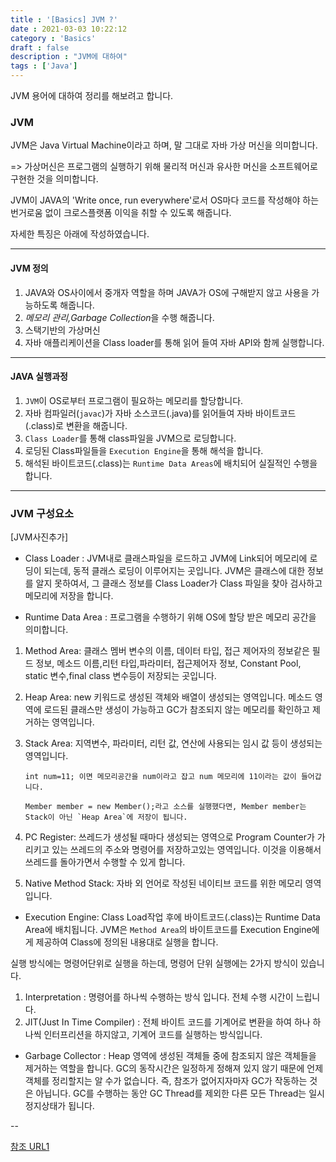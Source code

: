 ```yaml
---
title : '[Basics] JVM ?'
date : 2021-03-03 10:22:12
category : 'Basics'
draft : false
description : "JVM에 대하여"
tags : ['Java']
---
```


JVM 용어에 대하여 정리를 해보려고 합니다.


### JVM

JVM은 Java Virtual Machine이라고 하며, 말 그대로 자바 가상 머신을 의미합니다. 

=> 가상머신은 프로그램의 실행하기 위해 물리적 머신과 유사한 머신을 소프트웨어로 구현한 것을 의미합니다.

JVM이 JAVA의 'Write once, run everywhere'로서 OS마다 코드를 작성해야 하는 번거로움 없이 크로스플랫폼 이익을 취할 수 있도록 해줍니다.

자세한 특징은 아래에 작성하였습니다.

---

#### JVM 정의

1. JAVA와 OS사이에서 중개자 역할을 하며 JAVA가 OS에 구해받지 않고 사용을 가능하도록 해줍니다.
2. *메모리 관리,Garbage Collection*을 수행 해줍니다.
3. 스택기반의 가상머신
4. 자바 애플리케이션을 Class loader를 통해 읽어 들여 자바 API와 함께 실행합니다.


---

#### JAVA 실행과정

1. `JVM`이 OS로부터 프로그램이 필요하는 메모리를 할당합니다.
2. 자바 컴파일러(`javac`)가 자바 소스코드(.java)를 읽어들여 자바 바이트코드(.class)로 변환을 해줍니다.
3. `Class Loader`를 통해 class파일을 JVM으로 로딩합니다.
4. 로딩된 Class파일들을 `Execution Engine`을 통해 해석을 합니다.
5. 해석된 바이트코드(.class)는 `Runtime Data Areas`에 배치되어 실질적인 수행을 합니다.

---

### JVM 구성요소

[JVM사진추가]


* Class Loader : JVM내로 클래스파일을 로드하고 JVM에 Link되어 메모리에 로딩이 되는데, 동적 클래스 로딩이 이루어지는 곳입니다.
JVM은 클래스에 대한 정보를 알지 못하여서, 그 클래스 정보를 Class Loader가 Class 파일을 찾아 검사하고 메모리에 저장을 합니다.

* Runtime Data Area : 프로그램을 수행하기 위해 OS에 할당 받은 메모리 공간을 의미합니다.
 1. Method Area: 클래스 멤버 변수의 이름, 데이터 타입, 접근 제어자의 정보같은 필드 정보, 메소드 이름,리턴 타입,파라미터, 접근제어자 정보, Constant Pool, static 변수,final class 변수등이 저장되는 곳입니다.
   
 2. Heap Area: new 키워드로 생성된 객체와 배열이 생성되는 영역입니다. 메소드 영역에 로드된 클래스만 생성이 가능하고 GC가 참조되지 않는 메모리를 확인하고 제거하는 영역입니다.
   
 3. Stack Area: 지역변수, 파라미터, 리턴 값, 연산에 사용되는 임시 값 등이 생성되는 영역입니다.
        
        int num=11; 이면 메모리공간을 num이라고 잡고 num 메모리에 11이라는 값이 들어갑니다.
        
        Member member = new Member();라고 소스를 실행했다면, Member member는 Stack이 아닌 `Heap Area`에 저장이 됩니다.

 4. PC Register: 쓰레드가 생성될 때마다 생성되는 영역으로 Program Counter가 가리키고 있는 쓰레드의 주소와 명령어를 저장하고있는 영역입니다.
 이것을 이용해서 쓰레드를 돌아가면서 수행할 수 있게 합니다.

 5. Native Method Stack: 자바 외 언어로 작성된 네이티브 코드를 위한 메모리 영역입니다.
    
* Execution Engine: Class Load작업 후에 바이트코드(.class)는 Runtime Data Area에 배치됩니다. JVM은 `Method Area`의 바이트코드를 Execution Engine에게 제공하여 Class에 정의된 내용대로 실행을 합니다.

실행 방식에는 명령어단위로 실행을 하는데, 명령어 단위 실행에는 2가지 방식이 있습니다.

1) Interpretation : 명령어를 하나씩 수행하는 방식 입니다. 전체 수행 시간이 느립니다.
2) JIT(Just In Time Compiler) : 전체 바이트 코드를 기계어로 변환을 하여 하나 하나씩 인터프리션을 하지않고, 기계어 코드를 실행하는 방식입니다.


* Garbage Collector : Heap 영역에 생성된 객체들 중에 참조되지 않은 객체들을 제거하는 역할을 합니다. GC의 동작시간은 일정하게 정해져 있지 않기 때문에 언제 객체를 정리할지는 알 수가 없습니다. 즉, 참조가 없어지자마자 GC가 작동하는 것은 아닙니다. GC를 수행하는 동안 GC Thread를 제외한 다른 모든 Thread는 일시정지상태가 됩니다. 



--

[참조 URL1](https://jeong-pro.tistory.com/148)